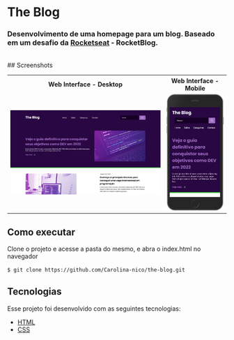 # The Blog
### Desenvolvimento de uma homepage para um blog. Baseado em um desafio da [Rocketseat]() - RocketBlog.
<br>
## Screenshots
<table>
    <tr>
    <th>
            Web Interface - Desktop
        </th>
        <th>
            Web Interface - Mobile
        </th>
    </tr>
    <tr>
        <td width="30%">
            <img width="100%" src="./assets/theblog.png">
        </td>
        <td width="10%">
            <img width="100%" src="./assets/theblog2.png">
        </td>
    </tr>
</table>

## Como executar

Clone o projeto e acesse a pasta do mesmo, e abra o index.html no navegador

```bash
$ git clone https://github.com/Carolina-nico/the-blog.git
```
## Tecnologias 
Esse projeto foi desenvolvido com as seguintes tecnologias:

- [HTML](https://developer.mozilla.org/en-US/docs/Web/HTML)
- [CSS](https://developer.mozilla.org/en-US/docs/Web/CSS)
